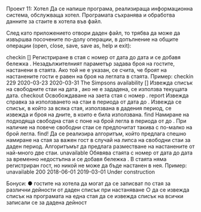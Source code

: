 Проект 11: Хотел
Да се напише програма, реализираща информационна система, обслужваща хотел. Програмата съхранява и обработва данните за стаите в хотела във файл.

След като приложението отвори даден файл, то трябва да може да извършва посочените по-долу операции, в допълнение на общите операции (open, close, save, save as, help и exit):

checkin <room> <from> <to> <note> [<guests>]	Регистриране в стая с номер <room> от дата <from> до дата <to> и се добавя бележка <note>. Незадължителният параметър <guests> задава броя на гостите, настанени в стаята. Ако той не е указан, се счита, че броят на настанените гости е равен на броя на леглата в стаята.
Пример: checkin 229 2020-03-23 2020-03-31 The Simpsons
availability [<date>]	Извежда списък на свободните стаи на дата <date>, ако не е зададена, се използва текущата дата.
checkout <room>	Освобождаване на заета стая с номер <room>.
report <from> <to>	Извежда справка за използването на стаи в периода от дата <from> до <to>. Извежда се списък, в който за всяка стая, използвана в дадения период, се извежда и броя на дните, в които е била използвана.
find <beds> <from> <to>	Намиране на подходяща свободна стая с поне <beds> на брой легла в периода от <from> до <to>. При наличие на повече свободни стаи се предпочитат такива с по-малко на брой легла.
find! <beds> <from> <to>	Да се реализира алгоритъм, който предлага спешно намиране на стая за важен гост в случай на липса на свободни стаи за даден период. Алгоритъмът да предлага разместване на настанените от най-много две стаи.
unavailable <room> <from> <to> <note>	Обявява стаята с номер <room> от дата <from> до дата <to> за временно недостъпна и се добавя бележка <note>. В стаята няма регистриран гост, но никой не може да бъде настанен в нея.
Пример:
unavailable 200 2018-06-01 2019-03-01 Under construction



Бонуси:
●	гостите на хотела да могат да се записват по стая за различни дейности от даден списък при настаняване
○	да се извежда списък на програмата на една стая
да се извежда списък на всички записали се за дадена дейност

